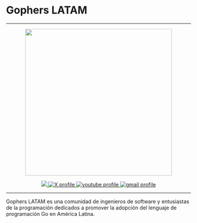 # Gophers LATAM

---

<p align="center"><img src="https://github.com/user-attachments/assets/2dd69ce8-e60d-43ca-993d-ba716b89d039" width="400" height="400"/></p>

<p align="center">
<a href="https://www.linkedin.com/groups/12007379"><img src='https://img.shields.io/badge/LinkedIn-0077B5?style=for-the-badge&logo=linkedin&logoColor=white alt='linkedin profile'/> </a>
<a href="https://x.com/gophers_latam"> <img src="https://img.shields.io/badge/X-000000?style=for-the-badge&logo=x&logoColor=white" alt= 'X profile'> </a>
<a href="https://www.youtube.com/@gophers-latam"> <img src="https://img.shields.io/badge/YouTube-FF0000?style=for-the-badge&logo=youtube&logoColor=white" alt='youtube profile'> </a>
<a href="mailto:gophers.latam@gmail.com"> <img src="https://img.shields.io/badge/Gmail-D14836?style=for-the-badge&logo=gmail&logoColor=white" alt='gmail profile'> </a>

</p>

---
Gophers LATAM es una comunidad de ingenieros de software y entusiastas de la programación dedicados a promover la adopción del lenguaje de programación Go en América Latina.
